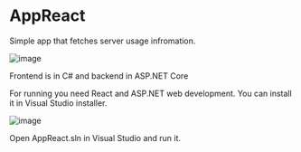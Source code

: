 # AppReact

Simple app that fetches server usage infromation.

![image](https://user-images.githubusercontent.com/45316083/221018893-7883017f-e956-48c1-8982-daded97a9187.png)

Frontend is in C# and backend in ASP.NET Core

For running you need React and ASP.NET web development. You can install it in Visual Studio installer.

![image](https://user-images.githubusercontent.com/45316083/221019495-36a59d5f-490f-4e8f-93ff-f45bce2e6e9c.png)

Open AppReact.sln in Visual Studio and run it.

